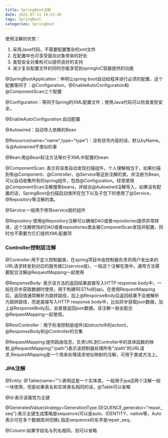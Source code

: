 ```yaml
---
title: SpringBoot注解
date: 2021-07-11 10:53:48
tags: SpringBoot
categories: SpringBoot
---
```

使用注解的优势：
1. 采用Java代码，不需要配置繁杂的xml文件
2. 在配置中也可享受面向对象带来的好处
3. 类型安全对重构可以提供良好的支持
4. 减少复杂配置文件的同时亦能享受到springIoC容器提供的功能
<!-- more -->

@SpringBootApplication：申明让spring boot自动给程序进行必须的配置，这个配置等同于：@Configuration，@EnableAutoConfiguration和@ComponentScan三个配置

@Configuration：等同于Spring的XML配置文件；使用Java代码可以检查类型安全。

@EnableAutoConfiguration:自动配置

@Autowired：自动导入依赖的Bean

@Resource(name="name",type="type")：没有括号内容的话，默认byName。与@Autowired干类似的事

@Bean:用@Bean标注方法等价于XML中配置的bean

@ComponentScan: 表示将该类自动发现扫描组件。个人理解相当于，如果扫描到有@Component、@Controller、@Service等这些注解的类，并注册为Bean,可以自动收集所有的spring组件，包括@Configuration。经常使用@ComponentScan注解搜索beans，并结合@Autowired注解导入，如果没有配置的话，SpringBoot会扫描启动类所在包下以及子包下的使用了@Service，@Repository等注解的类。

@Service:一般用于修饰service层的组件

@Repository:使用@Repository注解可以确保DAO或者repositories提供异常转译，这个注解修饰的DAO或者repositories类会被ComponetScan发现并配置，同时也不需要为它们提供XML配置项

### Controller控制层注解
@Controller:用于定义控制器类，在spring项目中由控制器负责将用户发出来的URL请求转发到对应的服务接口(service层)，一般这个注解在类中，通常方法需要配合注解@RequestMapping一起使用   

@ResponseBody: 表示该方法的返回结果直接写入HTTP response body中，一般在异步获取数据时使用，用于构建RESTful的api。在使用RequestMapping后，返回值通常解析为跳转路径，加上@ResponseBody后返回结果不会被解析为跳转路径，而是直接写入HTTP response body中，比如异步获取json数据，加上@ResponseBody后，会直接返回json数据。该注解一般会配合@RequestMapping一起使用。

@RestController：用于标准控制层组件(如structs中的action)，@ResponseBody和@Controller的合集

@RequestMapping:提供路由信息，负责URL到Controller中的具体函数的映射,@RequestMapping("/path")表示该控制器处理所有"/path"的URL请求,RequestMapping是一个用来处理请求地址映射的注解，可用于类或方法上。

### JPA注解
@Entity: @Table(name=""):表明这是一个实体类，一般用于jpa这两个注解一般一块使用，但是如果表名和实体类名相同的话，@Table可以省略

@Id:表示该属性为主键

@GeneratedValue(strategy=GenerationType.SEQUENCE,generator="repair_seq"):表示主键生成策略是sequence(可以是auto、IDENTITY、native等，Auto表示可在多个数据库间切换),指定sequence的名字是repair_seq。

@Column:如果字段名与列名相同，则可以省略